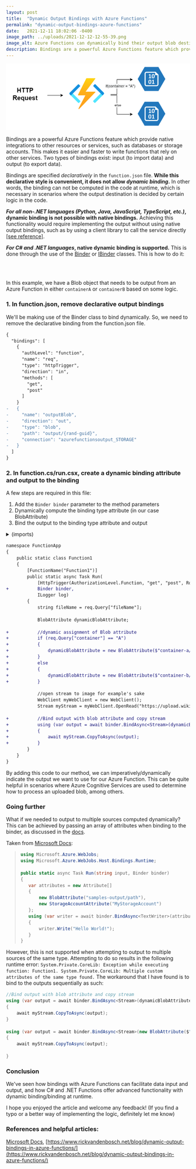 ```yaml
---
layout: post
title:  "Dynamic Output Bindings with Azure Functions"
permalink: "dynamic-output-bindings-azure-functions"
date:   2021-12-11 18:02:06 -0400
image_path: ../uploads/2021-12-12-12-55-39.png
image_alt: Azure Functions can dynamically bind their output blob destination
description: Bindings are a powerful Azure Functions feature which provide native integrations to other resources or services, such as databases or storage accounts. While bindings are usually static, it is possible to have dynamic binding in C#. This is how.
---
```


![](../uploads/2021-12-12-12-55-39.png)

Bindings are a powerful Azure Functions feature which provide native integrations to other resources or services, such as databases or storage accounts. This makes it easier and faster to write functions that rely on other services. Two types of bindings exist: input (to import data) and output (to export data).

Bindings are specified *declaratively* in the `function.json` file. **While this declarative style is convenient, it does not allow *dynamic binding*.** In other words, the binding can not be computed in the code at runtime, which is necessary in scenarios where the output destination is decided by certain logic in the code.

***For all non-.NET languages (Python, Java, JavaScript, TypeScript, etc.)*, dynamic binding is not possible with native bindings.** Achieving this functionality would require implementing the output without using native output bindings, such as by using a client library to call the service directly [[see reference]](https://docs.microsoft.com/en-us/azure/azure-functions/functions-reference-csharp#binding-at-runtime).

***For C# and .NET languages*, native dynamic binding is supported.** This is done through the use of the [Binder](https://github.com/Azure/azure-webjobs-sdk/blob/master/src/Microsoft.Azure.WebJobs.Host/Bindings/Runtime/Binder.cs) or [IBinder](https://github.com/Azure/azure-webjobs-sdk/blob/master/src/Microsoft.Azure.WebJobs/IBinder.cs) classes. This is how to do it:

<br><br />

In this example, we have a Blob object that needs to be output from an Azure Function in either `containerA` or `containerB` based on some logic.

### 1. In function.json, remove declarative output bindings

We'll be making use of the Binder class to bind dynamically. So, we need to remove the declarative binding from the function.json file.

``` diff
{
  "bindings": [
    {
      "authLevel": "function",
      "name": "req",
      "type": "httpTrigger",
      "direction": "in",
      "methods": [
        "get",
        "post"
      ]
    }
-   {
-     "name": "outputBlob",
-     "direction": "out",
-     "type": "blob",
-     "path": "output/{rand-guid}",
-     "connection": "azurefunctionsoutput_STORAGE"
-   }
  ]
}
```

### 2. In function.cs/run.csx, create a dynamic binding attribute and output to the binding

A few steps are required in this file:

1. Add the `Binder binder` parameter to the method parameters
2. Dynamically compute the binding type attribute (in our case BlobAttribute)
3. Bind the output to the binding type attribute and output

<details>
  <summary>(imports)</summary>

  <pre>
  using System;
  using System.IO;
  using System.Threading.Tasks;
  using Microsoft.AspNetCore.Mvc;
  using Microsoft.Azure.WebJobs;
  using Microsoft.Azure.WebJobs.Extensions.Http;
  using Microsoft.AspNetCore.Http;
  using Microsoft.Extensions.Logging;
  using Newtonsoft.Json;
  using System.Net;
  </pre>
</details>

``` diff
namespace FunctionApp
{
    public static class Function1
    {
        [FunctionName("Function1")]
        public static async Task Run(
            [HttpTrigger(AuthorizationLevel.Function, "get", "post", Route = null)] HttpRequest req,
+           Binder binder,
            ILogger log)
        {
            string fileName = req.Query["fileName"];

            BlobAttribute dynamicBlobAttribute;

+           //dynamic assignment of Blob attribute 
+           if (req.Query["container"] == "A")
+           {
+               dynamicBlobAttribute = new BlobAttribute($"container-a/{fileName}", FileAccess.Write);
+           }
+           else
+           {
+               dynamicBlobAttribute = new BlobAttribute($"container-b/{fileName}", FileAccess.Write);
+           }

            //open stream to image for example's sake
            WebClient myWebClient = new WebClient();
            Stream myStream = myWebClient.OpenRead("https://upload.wikimedia.org/wikipedia/commons/thumb/0/0b/Cat_poster_1.jpg/1200px-Cat_poster_1.jpg");

+           //Bind output with blob attribute and copy stream
+           using (var output = await binder.BindAsync<Stream>(dynamicBlobAttribute))
+           {
+               await myStream.CopyToAsync(output);
+           }
        }
    }
}
```

By adding this code to our method, we can imperatively/dynamically indicate the output we want to use for our Azure Function. This can be quite helpful in scenarios where Azure Cognitive Services are used to determine how to process an uploaded blob, among others. 

### Going further

What if we needed to output to multiple sources computed dynamically? This can be achieved by passing an array of attributes when binding to the binder, as discussed in the [docs](https://docs.microsoft.com/en-us/azure/azure-functions/functions-reference-csharp#multiple-attribute-example).

Taken from [Microsoft Docs](https://docs.microsoft.com/en-us/azure/azure-functions/functions-reference-csharp#multiple-attribute-example):
>``` c#
>using Microsoft.Azure.WebJobs;
>using Microsoft.Azure.WebJobs.Host.Bindings.Runtime;
>
>public static async Task Run(string input, Binder binder)
>{
>    var attributes = new Attribute[]
>    {
>        new BlobAttribute("samples-output/path"),
>        new StorageAccountAttribute("MyStorageAccount")
>    };
>    using (var writer = await binder.BindAsync<TextWriter>(attributes))
>    {
>        writer.Write("Hello World!");
>    }
>}
>```

However, this is not supported when attempting to output to multiple sources of the same type. Attempting to do so results in the following runtime error: `System.Private.CoreLib: Exception while executing function: Function1. System.Private.CoreLib: Multiple custom attributes of the same type found.` The workaround that I have found is to bind to the outputs sequentially as such:

``` c#
//Bind output with blob attribute and copy stream
using (var output = await binder.BindAsync<Stream>(dynamicBlobAttribute))
{
    await myStream.CopyToAsync(output);
}

using (var output = await binder.BindAsync<Stream>(new BlobAttribute($"container-c/{fileName}", FileAccess.Write)))
{
    await myStream.CopyToAsync(output);

}
```

### Conclusion

We've seen how bindings with Azure Functions can facilitate data input and output, and how C# and .NET Functions offer advanced functionality with dynamic binding/binding at runtime. 

I hope you enjoyed the article and welcome any feedback! (If you find a typo or a better way of implementing the logic, definitely let me know)


### References and helpful articles: 

[Microsoft Docs](https://docs.microsoft.com/en-us/azure/azure-functions/functions-reference-csharp#binding-at-runtime), [https://www.rickvandenbosch.net/blog/dynamic-output-bindings-in-azure-functions/](https://www.rickvandenbosch.net/blog/dynamic-output-bindings-in-azure-functions/)
